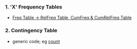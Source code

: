 ### 1. 'X' Frequency Tables
- [Freq Table &#8594; RelFreq Table, CumFreq & CumRelFreq Table]([SC]-Descriptive-Analytics/[SC]-Data-Tabulation-and-Frequencies/[M]-'X'-Frequency-Tables.md)
### 2. Contingency Table
- generic code; eg [count]([SC]-Descriptive-Analytics/[SC]-Data-Tabulation-and-Frequencies/[M]-Contingency-Table.md)
